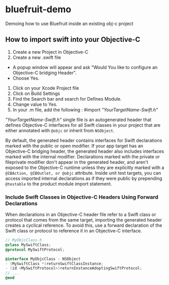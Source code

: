 # bluefruit-demo
Demoing how to use Bluefruit inside an existing obj-c project

## How to import swift into your Objective-C
1. Create a new Project in Objective-C
1. Create a new .swift file  
  * A popup window will appear and ask "Would You like to configure an Objective-C bridging Header".
  * Choose Yes.
1. Click on your Xcode Project file
1. Click on Build Settings
1. Find the Search bar and search for Defines Module.
1. Change value to Yes.
1. In your .m file, add the following : #import _"YourTargetName-Swift.h"_

_"YourTargetName-Swift.h"_ single file is an autogenerated header that defines Objective-C interfaces for all Swift classes in your project that are either annotated with `@objc` or inherit from `NSObject`.

By default, the generated header contains interfaces for Swift declarations marked with the public or open modifier. If your app target has an Objective-C bridging header, the generated header also includes interfaces marked with the internal modifier. Declarations marked with the private or fileprivate modifier don't appear in the generated header, and aren't exposed to the Objective-C runtime unless they are explicitly marked with a `@IBAction, @IBOutlet, or @objc` attribute. Inside unit test targets, you can access imported internal declarations as if they were public by prepending `@testable` to the product module import statement.

### Include Swift Classes in Objective-C Headers Using Forward Declarations
When declarations in an Objective-C header file refer to a Swift class or protocol that comes from the same target, importing the generated header creates a cyclical reference. To avoid this, use a forward declaration of the Swift class or protocol to reference it in an Objective-C interface.

``` Objective-C
// MyObjcClass.h
@class MySwiftClass;
@protocol MySwiftProtocol;

@interface MyObjcClass : NSObject
- (MySwiftClass *)returnSwiftClassInstance;
- (id <MySwiftProtocol>)returnInstanceAdoptingSwiftProtocol;
// ...
@end
```
